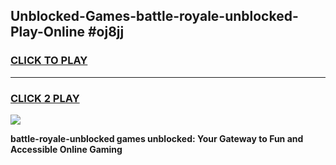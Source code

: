 
## Unblocked-Games-battle-royale-unblocked-Play-Online #oj8jj
<h3>
<a href="https://news.freeplayer.one?title=battle-royale-unblocked&ref=3">CLICK TO PLAY</a></h3>
<hr>

<h3>
<a href="https://news.freeplayer.one?title=battle-royale-unblocked&ref=3">CLICK 2 PLAY</a>
  
</h3>

<a href="https://news.freeplayer.one?title=battle-royale-unblocked&ref=3"><img src="https://clearcache.store/games.png"></a>


**battle-royale-unblocked games unblocked: Your Gateway to Fun and Accessible Online Gaming**
